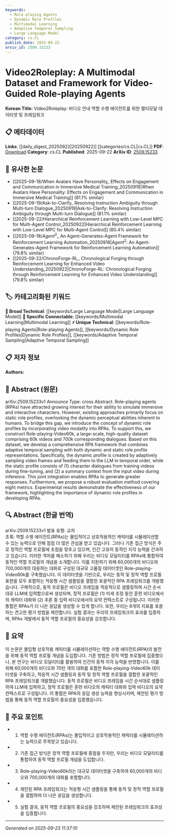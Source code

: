```yaml
---
keywords:
  - Role-playing Agents
  - Dynamic Role Profiles
  - Multimodal Learning
  - Adaptive Temporal Sampling
  - Large Language Model
category: cs.CL
publish_date: 2025-09-22
arxiv_id: 2509.15233
---
```


<!-- KEYWORD_LINKING_METADATA:
{
  "processed_timestamp": "2025-09-23T11:37:10.905325",
  "vocabulary_version": "1.0",
  "selected_keywords": [
    "Role-playing Agents",
    "Dynamic Role Profiles",
    "Multimodal Learning",
    "Adaptive Temporal Sampling",
    "Large Language Model"
  ],
  "rejected_keywords": [],
  "similarity_scores": {
    "Role-playing Agents": 0.78,
    "Dynamic Role Profiles": 0.79,
    "Multimodal Learning": 0.77,
    "Adaptive Temporal Sampling": 0.75,
    "Large Language Model": 0.7
  },
  "extraction_method": "AI_prompt_based",
  "budget_applied": true,
  "candidates_json": {
    "candidates": [
      {
        "surface": "Role-playing agents",
        "canonical": "Role-playing Agents",
        "aliases": [
          "RPAs"
        ],
        "category": "unique_technical",
        "rationale": "Role-playing agents are central to the paper's framework and represent a novel concept in interactive AI systems.",
        "novelty_score": 0.75,
        "connectivity_score": 0.68,
        "specificity_score": 0.82,
        "link_intent_score": 0.78
      },
      {
        "surface": "dynamic role profiles",
        "canonical": "Dynamic Role Profiles",
        "aliases": [],
        "category": "unique_technical",
        "rationale": "Dynamic role profiles are a key innovation introduced in the paper, enhancing the adaptability of RPAs.",
        "novelty_score": 0.8,
        "connectivity_score": 0.65,
        "specificity_score": 0.85,
        "link_intent_score": 0.79
      },
      {
        "surface": "video modality",
        "canonical": "Multimodal Learning",
        "aliases": [
          "video integration"
        ],
        "category": "specific_connectable",
        "rationale": "The integration of video modality aligns with the concept of multimodal learning, enhancing RPAs' perceptual capabilities.",
        "novelty_score": 0.6,
        "connectivity_score": 0.82,
        "specificity_score": 0.7,
        "link_intent_score": 0.77
      },
      {
        "surface": "adaptive temporal sampling",
        "canonical": "Adaptive Temporal Sampling",
        "aliases": [],
        "category": "unique_technical",
        "rationale": "Adaptive temporal sampling is a novel technique for processing video data in RPAs, crucial for dynamic role profiles.",
        "novelty_score": 0.72,
        "connectivity_score": 0.6,
        "specificity_score": 0.78,
        "link_intent_score": 0.75
      },
      {
        "surface": "Large Language Model",
        "canonical": "Large Language Model",
        "aliases": [
          "LLM"
        ],
        "category": "broad_technical",
        "rationale": "Large Language Models are essential for processing and generating dialogues in RPAs, linking to broader AI research.",
        "novelty_score": 0.4,
        "connectivity_score": 0.85,
        "specificity_score": 0.65,
        "link_intent_score": 0.7
      }
    ],
    "ban_list_suggestions": [
      "static role profiles",
      "evaluation method"
    ]
  },
  "decisions": [
    {
      "candidate_surface": "Role-playing agents",
      "resolved_canonical": "Role-playing Agents",
      "decision": "linked",
      "scores": {
        "novelty": 0.75,
        "connectivity": 0.68,
        "specificity": 0.82,
        "link_intent": 0.78
      }
    },
    {
      "candidate_surface": "dynamic role profiles",
      "resolved_canonical": "Dynamic Role Profiles",
      "decision": "linked",
      "scores": {
        "novelty": 0.8,
        "connectivity": 0.65,
        "specificity": 0.85,
        "link_intent": 0.79
      }
    },
    {
      "candidate_surface": "video modality",
      "resolved_canonical": "Multimodal Learning",
      "decision": "linked",
      "scores": {
        "novelty": 0.6,
        "connectivity": 0.82,
        "specificity": 0.7,
        "link_intent": 0.77
      }
    },
    {
      "candidate_surface": "adaptive temporal sampling",
      "resolved_canonical": "Adaptive Temporal Sampling",
      "decision": "linked",
      "scores": {
        "novelty": 0.72,
        "connectivity": 0.6,
        "specificity": 0.78,
        "link_intent": 0.75
      }
    },
    {
      "candidate_surface": "Large Language Model",
      "resolved_canonical": "Large Language Model",
      "decision": "linked",
      "scores": {
        "novelty": 0.4,
        "connectivity": 0.85,
        "specificity": 0.65,
        "link_intent": 0.7
      }
    }
  ]
}
-->

# Video2Roleplay: A Multimodal Dataset and Framework for Video-Guided Role-playing Agents

**Korean Title:** Video2Roleplay: 비디오 안내 역할 수행 에이전트를 위한 멀티모달 데이터셋 및 프레임워크

## 📋 메타데이터

**Links**: [[daily_digest_20250922|20250922]] [[categories/cs.CL|cs.CL]]
**PDF**: [Download](https://arxiv.org/pdf/2509.15233.pdf)
**Category**: cs.CL
**Published**: 2025-09-22
**ArXiv ID**: [2509.15233](https://arxiv.org/abs/2509.15233)

## 🔗 유사한 논문
- [[2025-09-18/When Avatars Have Personality_ Effects on Engagement and Communication in Immersive Medical Training_20250918|When Avatars Have Personality: Effects on Engagement and Communication in Immersive Medical Training]] (81.1% similar)
- [[2025-09-19/Ask-to-Clarify_ Resolving Instruction Ambiguity through Multi-turn Dialogue_20250919|Ask-to-Clarify: Resolving Instruction Ambiguity through Multi-turn Dialogue]] (81.1% similar)
- [[2025-09-22/Hierarchical Reinforcement Learning with Low-Level MPC for Multi-Agent Control_20250922|Hierarchical Reinforcement Learning with Low-Level MPC for Multi-Agent Control]] (80.4% similar)
- [[2025-09-18/$Agent^2$_ An Agent-Generates-Agent Framework for Reinforcement Learning Automation_20250918|$Agent^2$: An Agent-Generates-Agent Framework for Reinforcement Learning Automation]] (79.8% similar)
- [[2025-09-22/ChronoForge-RL_ Chronological Forging through Reinforcement Learning for Enhanced Video Understanding_20250922|ChronoForge-RL: Chronological Forging through Reinforcement Learning for Enhanced Video Understanding]] (79.8% similar)

## 🏷️ 카테고리화된 키워드
**🧠 Broad Technical**: [[keywords/Large Language Model|Large Language Model]]
**🔗 Specific Connectable**: [[keywords/Multimodal Learning|Multimodal Learning]]
**⚡ Unique Technical**: [[keywords/Role-playing Agents|Role-playing Agents]], [[keywords/Dynamic Role Profiles|Dynamic Role Profiles]], [[keywords/Adaptive Temporal Sampling|Adaptive Temporal Sampling]]

## 📋 저자 정보

**Authors:** 

## 📄 Abstract (원문)

arXiv:2509.15233v1 Announce Type: cross 
Abstract: Role-playing agents (RPAs) have attracted growing interest for their ability to simulate immersive and interactive characters. However, existing approaches primarily focus on static role profiles, overlooking the dynamic perceptual abilities inherent to humans. To bridge this gap, we introduce the concept of dynamic role profiles by incorporating video modality into RPAs. To support this, we construct Role-playing-Video60k, a large-scale, high-quality dataset comprising 60k videos and 700k corresponding dialogues. Based on this dataset, we develop a comprehensive RPA framework that combines adaptive temporal sampling with both dynamic and static role profile representations. Specifically, the dynamic profile is created by adaptively sampling video frames and feeding them to the LLM in temporal order, while the static profile consists of (1) character dialogues from training videos during fine-tuning, and (2) a summary context from the input video during inference. This joint integration enables RPAs to generate greater responses. Furthermore, we propose a robust evaluation method covering eight metrics. Experimental results demonstrate the effectiveness of our framework, highlighting the importance of dynamic role profiles in developing RPAs.

## 🔍 Abstract (한글 번역)

arXiv:2509.15233v1 발표 유형: 교차  
초록: 역할 수행 에이전트(RPAs)는 몰입적이고 상호작용적인 캐릭터를 시뮬레이션할 수 있는 능력으로 인해 점점 더 많은 관심을 받고 있습니다. 그러나 기존 접근 방식은 주로 정적인 역할 프로필에 초점을 맞추고 있으며, 인간 고유의 동적인 지각 능력을 간과하고 있습니다. 이러한 격차를 해소하기 위해 우리는 비디오 모달리티를 RPAs에 통합하여 동적인 역할 프로필의 개념을 소개합니다. 이를 지원하기 위해 60,000개의 비디오와 700,000개의 대응하는 대화로 구성된 대규모 고품질 데이터셋인 Role-playing-Video60k를 구축했습니다. 이 데이터셋을 기반으로, 우리는 동적 및 정적 역할 프로필 표현을 모두 포함하는 적응형 시간 샘플링을 결합한 포괄적인 RPA 프레임워크를 개발했습니다. 구체적으로, 동적 프로필은 비디오 프레임을 적응적으로 샘플링하여 시간 순서대로 LLM에 입력함으로써 생성되며, 정적 프로필은 (1) 미세 조정 동안 훈련 비디오에서의 캐릭터 대화와 (2) 추론 중 입력 비디오에서의 요약 컨텍스트로 구성됩니다. 이러한 통합은 RPAs가 더 나은 응답을 생성할 수 있게 합니다. 또한, 우리는 8개의 지표를 포괄하는 견고한 평가 방법을 제안합니다. 실험 결과는 우리의 프레임워크의 효과를 입증하며, RPAs 개발에서 동적 역할 프로필의 중요성을 강조합니다.

## 📝 요약

이 논문은 몰입형 상호작용 캐릭터를 시뮬레이션하는 역할 수행 에이전트(RPA)의 발전을 위해 동적 역할 프로필 개념을 도입합니다. 기존 방법은 정적 역할 프로필에 집중했으나, 본 연구는 비디오 모달리티를 활용하여 인간의 동적 지각 능력을 반영합니다. 이를 위해 60,000개의 비디오와 70만 개의 대화를 포함한 Role-playing-Video60k 데이터셋을 구축하고, 적응적 시간 샘플링과 동적 및 정적 역할 프로필을 결합한 포괄적인 RPA 프레임워크를 개발했습니다. 동적 프로필은 비디오 프레임을 시간 순서대로 샘플링하여 LLM에 입력하고, 정적 프로필은 훈련 비디오의 캐릭터 대화와 입력 비디오의 요약 컨텍스트로 구성됩니다. 이 통합은 RPA의 응답 생성 능력을 향상시키며, 제안된 평가 방법을 통해 동적 역할 프로필의 중요성을 입증했습니다.

## 🎯 주요 포인트

- 1. 역할 수행 에이전트(RPAs)는 몰입적이고 상호작용적인 캐릭터를 시뮬레이션하는 능력으로 주목받고 있습니다.
- 2. 기존 접근 방식은 정적 역할 프로필에 중점을 두지만, 우리는 비디오 모달리티를 통합하여 동적 역할 프로필 개념을 도입합니다.
- 3. Role-playing-Video60k라는 대규모 데이터셋을 구축하여 60,000개의 비디오와 700,000개의 대화를 포함합니다.
- 4. 제안된 RPA 프레임워크는 적응형 시간 샘플링을 통해 동적 및 정적 역할 프로필을 결합하여 더 나은 응답을 생성합니다.
- 5. 실험 결과, 동적 역할 프로필의 중요성을 강조하며 제안된 프레임워크의 효과성을 입증합니다.


---

*Generated on 2025-09-23 11:37:10*